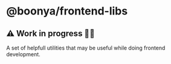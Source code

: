 # @boonya/frontend-libs

## ⚠️ Work in progress 👨‍💻

A set of helpfull utilities that may be useful while doing frontend development.
